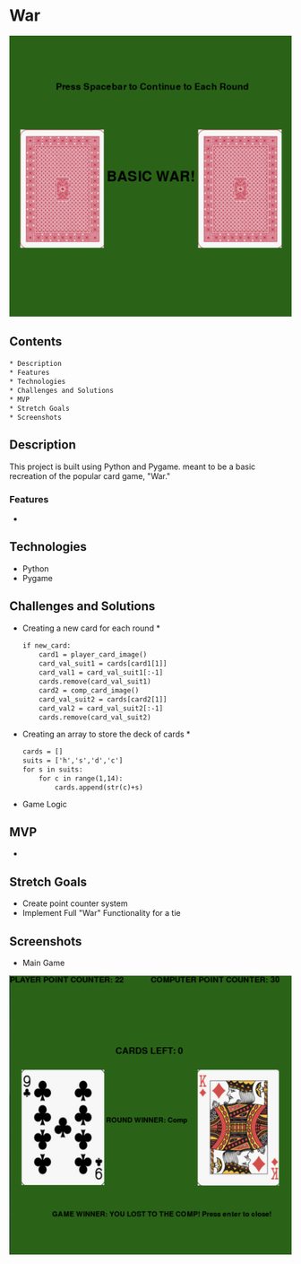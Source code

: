 # War
![Start Sreen](./readme/start_screen.png)

## Contents
    * Description
    * Features
    * Technologies
    * Challenges and Solutions
    * MVP
    * Stretch Goals
    * Screenshots

## Description
This project is built using Python and Pygame. meant to be a basic recreation of the popular card game, "War." 

### Features
* 

## Technologies
* Python
* Pygame

## Challenges and Solutions
* Creating a new card for each round
    * 
    ```
    if new_card:
        card1 = player_card_image() 
        card_val_suit1 = cards[card1[1]]
        card_val1 = card_val_suit1[:-1]
        cards.remove(card_val_suit1)
        card2 = comp_card_image()
        card_val_suit2 = cards[card2[1]]
        card_val2 = card_val_suit2[:-1] 
        cards.remove(card_val_suit2)   
    ```
* Creating an array to store the deck of cards
    *
    ```
    cards = []
    suits = ['h','s','d','c']
    for s in suits:
        for c in range(1,14):
            cards.append(str(c)+s)

    ```
* Game Logic

## MVP
* 

## Stretch Goals
* Create point counter system
* Implement Full "War" Functionality for a tie

## Screenshots
* Main Game

![Game Screen](./readme/end_screen.png)
